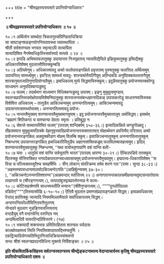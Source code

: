 +++
title = "श्रीमद्रहस्यत्रयसारे प्रपत्तियोग्याधिकारः"

+++


**॥ श्रीमद्रहस्यत्रयसारे प्रपत्तियोग्याधिकारः ॥ १० ॥**

१०।१ अर्थित्वेन समर्थता त्रिकतनुस्संपिण्डिताधिक्रिया  
सा चाष्टाङ्गषडङ्गयोगनियतावस्था व्यवस्थापिता ।  
श्रौती सर्वशरण्यता भगवतः स्मृत्याऽपि सत्यापिता  
सत्यादिष्विव नैगमेष्वधिकृतिस्सर्वास्पदे सत्पथे ॥ २४ ॥  
१०।२ इप्पडि अभिमतफलत्तुक्कु उपायान्तर निःस्पृहऩाय् न्यासविद्यैयिले इऴियुमवऩुक्कु इव्विद्यैक्कु अधिकारविशेषम् मुदलाऩवैयिरुक्कुम्बडि  
१०।३ अऱियवेणुम्। अधिकारमावदु अव्वो फलोपायङ्गळिले प्रवृत्तऩाम् पुरुषऩुक्कु फलत्तिल् अर्थित्वमुम् उपायत्तिल् सामर्थ्यमुम्। इवऱ्ऱिल् सामर्थ्य मावदु- शास्त्रार्थत्तैयऱिगैयुम् अऱिन्दबडि अनुष्ठिक्कवल्लऩागैयुम् शास्त्रानुमतजातिगुणादियोग्यतैयुम्। इव्वधिकारम् मुऩ्पे सिद्धमायिरुक्कुम्। इदुडैयवऩुक्कु प्रयोजनमाय्क्कॊण्डु साध्यमाग अनुवदिक्कप्पडुमदु  
१०।४ फलम्। तदर्थमाग साध्यमाग विधिक्कप्पडुमदु उपायम्। इङ्गु मुमुक्षुत्वमुण्डाय् स्वतन्त्रप्रपत्तिरूपमोक्षोपायविशेषनिष्ठऩुक्कु शास्त्रजन्यसंबन्धज्ञानादिकळ् उपासकऩोडु साधारणमायिरुक्क विशेषित्त अधिकारम् – तऩ्ऩुडैय आकिञ्चन्यमुम् अनन्यगतित्वमुम्। आकिञ्चन्यमावदु उपायान्तरसामर्थ्याभावम्। अनन्यगतित्वमावदु प्रयोज-  
१०।५ नान्तरवैमुख्यम् शरण्यान्तरवैमुख्यमागवुमाम्। इदु प्रयोजनान्तरवैमुख्यत्तालुम् अर्थसिद्धम्। इव्वर्थम् ‘‘ब्रह्माणं शितिकण्ठं च याश्चान्या देवताः स्मृताः । प्रतिबुद्धा न  
१०।६ सेवन्ते यस्मात्परिमितं फलम्’’(पारदम् शान्दिबर्वम् ३५०-३६।) इत्यादिकळिले कण्डुगॊळ्वदु। तीव्रतममाऩ मुमुक्षुत्वमऩ्ऱिक्के देहानुवृत्त्यादिप्रयोजनान्तरसक्तऩाऩवऩ् मोक्षार्थमाग प्रपत्तियैप् पऱ्ऱिऩाल् अव्वो प्रयोजनान्तरङ्गळिल् अळवुक्कीडाग मोक्षम् विलम्बि क्कुम्। इव्वाकिञ्चन्यत्तुक्कुम् अनन्यगतित्वत्तुक्कुम् निबन्धनम् उपायान्तरङ्गळिल् इव्वधिकारियिऩुडैय अज्ञानाशक्तिकळुम् फलविलम्बासहत्वमुम्। इदिल् शरण्यान्तरवैमुख्यत्तुक्कु निबन्धनम्, ‘‘यथा वायोस्तृणाग्राणि वशं यान्ति बली-  
१०।७ यसः । धातुरेवं वशं यान्ति सर्वभूतानि भारत’’(पारदम् आरण्य ३०-२९।) ऎऩ्किऱपडिये तऩक्कुम् पिऱरुक्कु मॊत्तिरुक्किऱ भगवदेकपारतन्त्र्याध्यवसायमुम् प्रयोजनान्तरवैमुख्यमुम्। इप्प्रपत्त्य-धिकारविशेषम् ‘‘स पित्रा च परित्यक्तस्सुरैश्च समहर्षिभिः । त्रीन् लोकान् संपरिक्रम्य तमेव शरणं गतः’’(रामा। सुन्दा ३८-३३।) ‘‘अहमस्म्यपराधानामालयोऽकिञ्चनोऽगतिः’’(आहिर्बुत्न्यसम् ३७-३०।  
), ‘‘अकिञ्चनोऽनन्यगतिश्शरण्य’’(आळवन्दार् स्तोत्तिरम् २२।) अनागतानन्तकालसमीक्षयाप्यदृष्टसन्तारोपायः तत्प्राप्तये च (श्रीरङ्गगत्यम्।), तत्पादांबुजद्वयप्रपत्तेरन्यन्न मे कल्प-  
१०।८ कोटिसहस्रेणापि साधनमस्तीति मन्वानः’’(श्रीवैगुण्डगत्यम्।), “”””पुगलॊऩ्ऱिल्ला वडियेऩ्””””(तिरुवाय्मॊऴि ६-१०-१०।) ऎऩ्ऱिवै मुदलाऩ प्रमाणसंप्रदायङ्गळाले सिद्धम्। इव्वळवधिकारम् पॆऱ्ऱाल् प्रपत्तिक्कु जात्यादि नियममिल्लामैयाले सर्वाधिकारत्वम् सिद्धम्।  
अन्दणरन्दियरॆल्लैयिऩिऩ्ऱवऩैत्तुलगम्  
नॊन्दवरे मुदलाग नुडङ्गियऩऩ्ऩियराय्  
वन्दडैयुम् वगै वन्दगवेन्दि वरुन्दिय नम्  
अन्दमिलादियै यऩ्परऱिन्दऱिवित्तऩरे। (१७)  
१०।९ भक्त्यादौ शक्त्यभावः प्रमितिरहितता शास्त्रतः पर्यदासः  
कालक्षेपाक्षमत्वं त्विति नियतिवशादापतद्भिश्चतुर्भिः ।  
एकद्वित्र्यादियोगव्यतिभिदुरनिजाधिक्रियास्संश्रयन्ते  
सन्तः श्रीशं स्वतन्त्रप्रपदनविधिना मुक्तये निर्विशङ्काः ॥ २५ ॥

**इति श्रीकवितार्किकसिंहस्य सर्वतन्त्रस्वतन्त्रस्य श्रीमद्वेङ्कटनाथस्य वेदान्ताचार्यस्य कृतिषु श्रीमद्रहस्यत्रयसारे प्रपत्तियोग्याधिकारो दशमः ॥**

